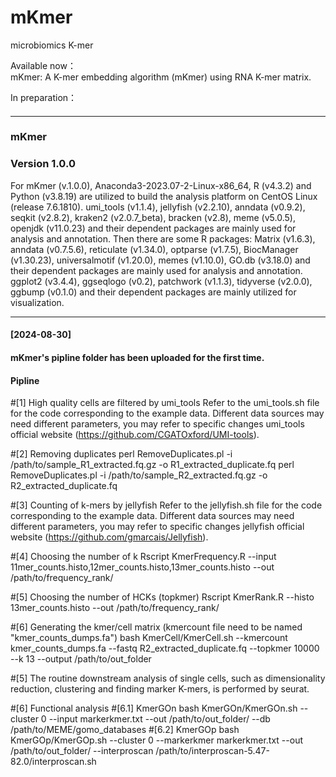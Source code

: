 # mKmer
microbiomics  K-mer  
    
Available now：    
mKmer: A K-mer embedding algorithm (mKmer) using RNA K-mer matrix.    
    
In preparation：    


#### ####
#### ####
------------------------------------------------------------------------------------------------------------------------------------------
#### ####
#### ####
### mKmer ###
### Version 1.0.0 ###

For mKmer (v.1.0.0), Anaconda3-2023.07-2-Linux-x86_64, R (v4.3.2) and Python (v3.8.19) are utilized to build the analysis platform on CentOS Linux (release 7.6.1810). umi_tools (v1.1.4), jellyfish (v2.2.10), anndata (v0.9.2), seqkit (v2.8.2), kraken2 (v2.0.7_beta), bracken (v2.8), meme (v5.0.5), openjdk (v11.0.23) and their dependent packages are mainly used for analysis and annotation. Then there are some R packages: Matrix (v1.6.3), anndata (v0.7.5.6), reticulate (v1.34.0), optparse (v1.7.5), BiocManager (v1.30.23), universalmotif (v1.20.0), memes (v1.10.0), GO.db (v3.18.0) and their dependent packages are mainly used for analysis and annotation. ggplot2 (v3.4.4), ggseqlogo (v0.2), patchwork (v1.1.3), tidyverse (v2.0.0), ggbump (v0.1.0) and their dependent packages are mainly utilized for visualization.

---
#### [2024-08-30] ####
#### mKmer's pipline folder has been uploaded for the first time.  ####
#### Pipline  ####

#[1] High quality cells are filtered by umi_tools
Refer to the umi_tools.sh file for the code corresponding to the example data. Different data sources may need different parameters, you may refer to specific changes umi_tools official website (https://github.com/CGATOxford/UMI-tools).

#[2] Removing duplicates
perl RemoveDuplicates.pl -i /path/to/sample_R1_extracted.fq.gz -o R1_extracted_duplicate.fq
perl RemoveDuplicates.pl -i /path/to/sample_R2_extracted.fq.gz -o R2_extracted_duplicate.fq

#[3] Counting of k-mers by jellyfish
Refer to the jellyfish.sh file for the code corresponding to the example data. Different data sources may need different parameters, you may refer to specific changes jellyfish official website (https://github.com/gmarcais/Jellyfish).

#[4] Choosing the number of k
Rscript KmerFrequency.R --input 11mer_counts.histo,12mer_counts.histo,13mer_counts.histo --out /path/to/frequency_rank/

#[5] Choosing the number of HCKs (topkmer)
Rscript KmerRank.R --histo 13mer_counts.histo --out /path/to/frequency_rank/

#[6] Generating the kmer/cell matrix (kmercount file need to be named "kmer_counts_dumps.fa")
bash KmerCell/KmerCell.sh --kmercount kmer_counts_dumps.fa --fastq R2_extracted_duplicate.fq --topkmer 10000 --k 13 --output /path/to/out_folder

#[5]  The routine downstream analysis of single cells, such as dimensionality reduction, clustering and finding marker K-mers, is performed by seurat.

#[6] Functional analysis
#[6.1] KmerGOn 
bash KmerGOn/KmerGOn.sh --cluster 0 --input markerkmer.txt --out /path/to/out_folder/ --db /path/to/MEME/gomo_databases
#[6.2] KmerGOp
bash KmerGOp/KmerGOp.sh --cluster 0 --markerkmer markerkmer.txt --out /path/to/out_folder/ --interproscan /path/to/interproscan-5.47-82.0/interproscan.sh







